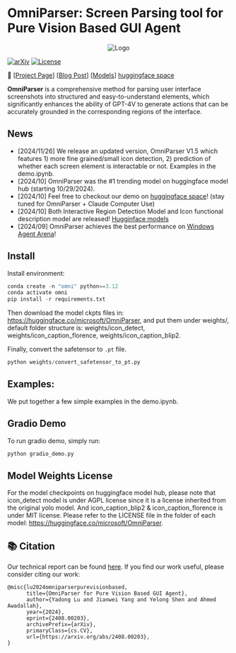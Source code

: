 # OmniParser: Screen Parsing tool for Pure Vision Based GUI Agent

<p align="center">
  <img src="imgs/logo.png" alt="Logo">
</p>

[![arXiv](https://img.shields.io/badge/Paper-green)](https://arxiv.org/abs/2408.00203)
[![License](https://img.shields.io/badge/License-MIT-yellow.svg)](https://opensource.org/licenses/MIT)

📢 [[Project Page](https://microsoft.github.io/OmniParser/)] [[Blog Post](https://www.microsoft.com/en-us/research/articles/omniparser-for-pure-vision-based-gui-agent/)] [[Models](https://huggingface.co/microsoft/OmniParser)] [huggingface space](https://huggingface.co/spaces/microsoft/OmniParser)

**OmniParser** is a comprehensive method for parsing user interface screenshots into structured and easy-to-understand elements, which significantly enhances the ability of GPT-4V to generate actions that can be accurately grounded in the corresponding regions of the interface. 

## News
- [2024/11/26] We release an updated version, OmniParser V1.5 which features 1) more fine grained/small icon detection, 2) prediction of whether each screen element is interactable or not. Examples in the demo.ipynb. 
- [2024/10] OmniParser was the #1 trending model on huggingface model hub (starting 10/29/2024). 
- [2024/10] Feel free to checkout our demo on [huggingface space](https://huggingface.co/spaces/microsoft/OmniParser)! (stay tuned for OmniParser + Claude Computer Use)
- [2024/10] Both Interactive Region Detection Model and Icon functional description model are released! [Hugginface models](https://huggingface.co/microsoft/OmniParser)
- [2024/09] OmniParser achieves the best performance on [Windows Agent Arena](https://microsoft.github.io/WindowsAgentArena/)! 

## Install 
Install environment:
```python
conda create -n "omni" python==3.12
conda activate omni
pip install -r requirements.txt
```

Then download the model ckpts files in: https://huggingface.co/microsoft/OmniParser, and put them under weights/, default folder structure is: weights/icon_detect, weights/icon_caption_florence, weights/icon_caption_blip2. 

Finally, convert the safetensor to `.pt` file. 
```python
python weights/convert_safetensor_to_pt.py
```

## Examples:
We put together a few simple examples in the demo.ipynb. 

## Gradio Demo
To run gradio demo, simply run:
```python
python gradio_demo.py
```

## Model Weights License
For the model checkpoints on huggingface model hub, please note that icon_detect model is under AGPL license since it is a license inherited from the original yolo model. And icon_caption_blip2 & icon_caption_florence is under MIT license. Please refer to the LICENSE file in the folder of each model: https://huggingface.co/microsoft/OmniParser.

## 📚 Citation
Our technical report can be found [here](https://arxiv.org/abs/2408.00203).
If you find our work useful, please consider citing our work:
```
@misc{lu2024omniparserpurevisionbased,
      title={OmniParser for Pure Vision Based GUI Agent}, 
      author={Yadong Lu and Jianwei Yang and Yelong Shen and Ahmed Awadallah},
      year={2024},
      eprint={2408.00203},
      archivePrefix={arXiv},
      primaryClass={cs.CV},
      url={https://arxiv.org/abs/2408.00203}, 
}
```
